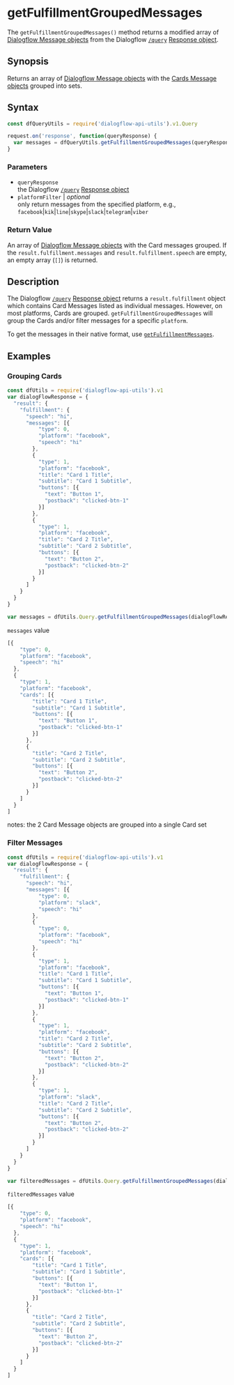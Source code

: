 # getFulfillmentGroupedMessages
The `getFulfillmentGroupedMessages()` method returns a modified array of [Dialogflow Message objects](https://dialogflow.com/docs/reference/agent/message-objects) from the Dialogflow [`/query`](https://dialogflow.com/docs/reference/agent/query#get_and_post_responses) [Response object](https://dialogflow.com/docs/reference/agent/query#get_and_post_responses).

## Synopsis
Returns an array of [Dialogflow Message objects](https://dialogflow.com/docs/reference/agent/message-objects) with the [Cards Message objects](https://dialogflow.com/docs/reference/agent/message-objects#card_message_object) grouped into sets.

## Syntax

```js
const dfQueryUtils = require('dialogflow-api-utils').v1.Query

request.on('response', function(queryResponse) {
  var messages = dfQueryUtils.getFulfillmentGroupedMessages(queryResponse[, platformFilter])
}
```

### Parameters
- `queryResponse`<br>
   the Dialogflow [`/query`](https://dialogflow.com/docs/reference/agent/query#get_and_post_responses) [Response object](https://dialogflow.com/docs/reference/agent/query#get_and_post_responses)
- `platformFilter` | *optional*<br>
  only return messages from the specified platform, e.g., `facebook`|`kik`|`line`|`skype`|`slack`|`telegram`|`viber`


### Return Value
An array of [Dialogflow Message objects](https://dialogflow.com/docs/reference/agent/message-objects) with the Card messages grouped. If the `result.fulfillment.messages` and `result.fulfillment.speech` are empty, an empty array (`[]`) is returned.

## Description
The Dialogflow [`/query`](https://dialogflow.com/docs/reference/agent/query#get_and_post_responses) [Response object](https://dialogflow.com/docs/reference/agent/query#get_and_post_responses) returns a `result.fulfillment` object which contains Card Messages listed as individual messages. However, on most platforms, Cards are grouped. `getFulfillmentGroupedMessages` will group the Cards and/or filter messages for a specific `platform`.

To get the messages in their native format, use [`getFulfillmentMessages`](get_fulfillment_messages.md).

## Examples

### Grouping Cards
```js
const dfUtils = require('dialogflow-api-utils').v1
var dialogFlowResponse = {
  "result": {
    "fulfillment": {
      "speech": "hi",
      "messages": [{
          "type": 0,
          "platform": "facebook",
          "speech": "hi"
        },
        {
          "type": 1,
          "platform": "facebook",
          "title": "Card 1 Title",
          "subtitle": "Card 1 Subtitle",
          "buttons": [{
            "text": "Button 1",
            "postback": "clicked-btn-1"
          }]
        },
        {
          "type": 1,
          "platform": "facebook",
          "title": "Card 2 Title",
          "subtitle": "Card 2 Subtitle",
          "buttons": [{
            "text": "Button 2",
            "postback": "clicked-btn-2"
          }]
        }
      ]
    }
  }
}

var messages = dfUtils.Query.getFulfillmentGroupedMessages(dialogFlowResponse)
```
`messages` value

```js
[{
    "type": 0,
    "platform": "facebook",
    "speech": "hi"
  },
  {
    "type": 1,
    "platform": "facebook",
    "cards": [{
        "title": "Card 1 Title",
        "subtitle": "Card 1 Subtitle",
        "buttons": [{
          "text": "Button 1",
          "postback": "clicked-btn-1"
        }]
      },
      {
        "title": "Card 2 Title",
        "subtitle": "Card 2 Subtitle",
        "buttons": [{
          "text": "Button 2",
          "postback": "clicked-btn-2"
        }]
      }
    ]
  }
]
```
notes: the 2 Card Message objects are grouped into a single Card set

### Filter Messages
```js
const dfUtils = require('dialogflow-api-utils').v1
var dialogFlowResponse = {
  "result": {
    "fulfillment": {
      "speech": "hi",
      "messages": [{
          "type": 0,
          "platform": "slack",
          "speech": "hi"
        },
        {
          "type": 0,
          "platform": "facebook",
          "speech": "hi"
        },
        {
          "type": 1,
          "platform": "facebook",
          "title": "Card 1 Title",
          "subtitle": "Card 1 Subtitle",
          "buttons": [{
            "text": "Button 1",
            "postback": "clicked-btn-1"
          }]
        },
        {
          "type": 1,
          "platform": "facebook",
          "title": "Card 2 Title",
          "subtitle": "Card 2 Subtitle",
          "buttons": [{
            "text": "Button 2",
            "postback": "clicked-btn-2"
          }]
        },
        {
          "type": 1,
          "platform": "slack",
          "title": "Card 2 Title",
          "subtitle": "Card 2 Subtitle",
          "buttons": [{
            "text": "Button 2",
            "postback": "clicked-btn-2"
          }]
        }
      ]
    }
  }
}

var filteredMessages = dfUtils.Query.getFulfillmentGroupedMessages(dialogFlowResponse, 'facebook')
```
`filteredMessages` value

```js
[{
    "type": 0,
    "platform": "facebook",
    "speech": "hi"
  },
  {
    "type": 1,
    "platform": "facebook",
    "cards": [{
        "title": "Card 1 Title",
        "subtitle": "Card 1 Subtitle",
        "buttons": [{
          "text": "Button 1",
          "postback": "clicked-btn-1"
        }]
      },
      {
        "title": "Card 2 Title",
        "subtitle": "Card 2 Subtitle",
        "buttons": [{
          "text": "Button 2",
          "postback": "clicked-btn-2"
        }]
      }
    ]
  }
]
```
